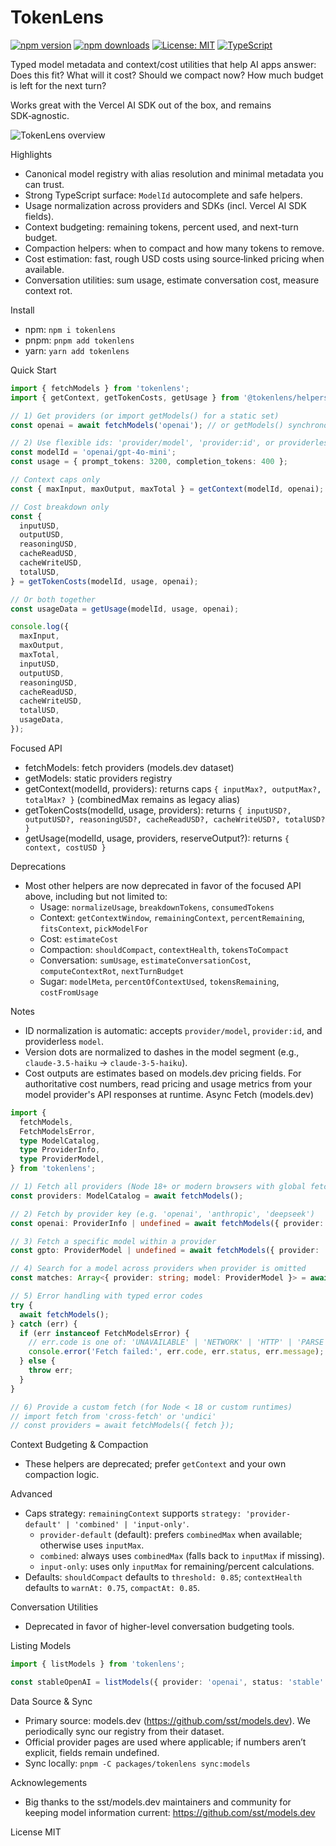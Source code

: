 TokenLens
========

[![npm version](https://img.shields.io/npm/v/tokenlens.svg)](https://www.npmjs.com/package/tokenlens)
[![npm downloads](https://img.shields.io/npm/dm/tokenlens.svg)](https://www.npmjs.com/package/tokenlens)
[![License: MIT](https://img.shields.io/badge/License-MIT-yellow.svg)](LICENSE)
[![TypeScript](https://img.shields.io/badge/TypeScript-5.x-blue.svg)](https://www.typescriptlang.org/)

Typed model metadata and context/cost utilities that help AI apps answer: Does this fit? What will it cost? Should we compact now? How much budget is left for the next turn?

Works great with the Vercel AI SDK out of the box, and remains SDK‑agnostic.

![TokenLens overview](https://raw.githubusercontent.com/xn1cklas/tokenlens/HEAD/assets/tokenlens.png)

Highlights
- Canonical model registry with alias resolution and minimal metadata you can trust.
- Strong TypeScript surface: `ModelId` autocomplete and safe helpers.
- Usage normalization across providers and SDKs (incl. Vercel AI SDK fields).
- Context budgeting: remaining tokens, percent used, and next-turn budget.
- Compaction helpers: when to compact and how many tokens to remove.
- Cost estimation: fast, rough USD costs using source‑linked pricing when available.
- Conversation utilities: sum usage, estimate conversation cost, measure context rot.

Install
- npm: `npm i tokenlens`
- pnpm: `pnpm add tokenlens`
- yarn: `yarn add tokenlens`

Quick Start
```ts
import { fetchModels } from 'tokenlens';
import { getContext, getTokenCosts, getUsage } from '@tokenlens/helpers';

// 1) Get providers (or import getModels() for a static set)
const openai = await fetchModels('openai'); // or getModels() synchronously

// 2) Use flexible ids: 'provider/model', 'provider:id', or providerless 'model'
const modelId = 'openai/gpt-4o-mini';
const usage = { prompt_tokens: 3200, completion_tokens: 400 };

// Context caps only
const { maxInput, maxOutput, maxTotal } = getContext(modelId, openai);

// Cost breakdown only
const {
  inputUSD,
  outputUSD,
  reasoningUSD,
  cacheReadUSD,
  cacheWriteUSD,
  totalUSD,
} = getTokenCosts(modelId, usage, openai);

// Or both together
const usageData = getUsage(modelId, usage, openai);

console.log({
  maxInput,
  maxOutput,
  maxTotal,
  inputUSD,
  outputUSD,
  reasoningUSD,
  cacheReadUSD,
  cacheWriteUSD,
  totalUSD,
  usageData,
});
```

Focused API
- fetchModels: fetch providers (models.dev dataset)
- getModels: static providers registry
- getContext(modelId, providers): returns caps `{ inputMax?, outputMax?, totalMax? }` (combinedMax remains as legacy alias)
- getTokenCosts(modelId, usage, providers): returns `{ inputUSD?, outputUSD?, reasoningUSD?, cacheReadUSD?, cacheWriteUSD?, totalUSD? }`
- getUsage(modelId, usage, providers, reserveOutput?): returns `{ context, costUSD }`

Deprecations
- Most other helpers are now deprecated in favor of the focused API above, including but not limited to:
  - Usage: `normalizeUsage`, `breakdownTokens`, `consumedTokens`
  - Context: `getContextWindow`, `remainingContext`, `percentRemaining`, `fitsContext`, `pickModelFor`
  - Cost: `estimateCost`
  - Compaction: `shouldCompact`, `contextHealth`, `tokensToCompact`
  - Conversation: `sumUsage`, `estimateConversationCost`, `computeContextRot`, `nextTurnBudget`
  - Sugar: `modelMeta`, `percentOfContextUsed`, `tokensRemaining`, `costFromUsage`

Notes
- ID normalization is automatic: accepts `provider/model`, `provider:id`, and providerless `model`.
- Version dots are normalized to dashes in the model segment (e.g., `claude-3.5-haiku` → `claude-3-5-haiku`).
- Cost outputs are estimates based on models.dev pricing fields. For authoritative cost numbers, read pricing and usage metrics from your model provider's API responses at runtime.
Async Fetch (models.dev)

```ts
import {
  fetchModels,
  FetchModelsError,
  type ModelCatalog,
  type ProviderInfo,
  type ProviderModel,
} from 'tokenlens';

// 1) Fetch all providers (Node 18+ or modern browsers with global fetch)
const providers: ModelCatalog = await fetchModels();

// 2) Fetch by provider key (e.g. 'openai', 'anthropic', 'deepseek')
const openai: ProviderInfo | undefined = await fetchModels({ provider: 'openai' });

// 3) Fetch a specific model within a provider
const gpto: ProviderModel | undefined = await fetchModels({ provider: 'openai', model: 'gpt-4o' });

// 4) Search for a model across providers when provider is omitted
const matches: Array<{ provider: string; model: ProviderModel }> = await fetchModels({ model: 'gpt-4.1' });

// 5) Error handling with typed error codes
try {
  await fetchModels();
} catch (err) {
  if (err instanceof FetchModelsError) {
    // err.code is one of: 'UNAVAILABLE' | 'NETWORK' | 'HTTP' | 'PARSE'
    console.error('Fetch failed:', err.code, err.status, err.message);
  } else {
    throw err;
  }
}

// 6) Provide a custom fetch (for Node < 18 or custom runtimes)
// import fetch from 'cross-fetch' or 'undici'
// const providers = await fetchModels({ fetch });
```


Context Budgeting & Compaction
- These helpers are deprecated; prefer `getContext` and your own compaction logic.

Advanced
- Caps strategy: `remainingContext` supports `strategy: 'provider-default' | 'combined' | 'input-only'`.
  - `provider-default` (default): prefers `combinedMax` when available; otherwise uses `inputMax`.
  - `combined`: always uses `combinedMax` (falls back to `inputMax` if missing).
  - `input-only`: uses only `inputMax` for remaining/percent calculations.
- Defaults: `shouldCompact` defaults to `threshold: 0.85`; `contextHealth` defaults to `warnAt: 0.75`, `compactAt: 0.85`.

Conversation Utilities
- Deprecated in favor of higher-level conversation budgeting tools.

Listing Models
```ts
import { listModels } from 'tokenlens';

const stableOpenAI = listModels({ provider: 'openai', status: 'stable' });
```

Data Source & Sync
- Primary source: models.dev (https://github.com/sst/models.dev). We periodically sync our registry from their dataset.
- Official provider pages are used where applicable; if numbers aren’t explicit, fields remain undefined.
- Sync locally: `pnpm -C packages/tokenlens sync:models`

Acknowlegements
- Big thanks to the sst/models.dev maintainers and community for keeping model information current: https://github.com/sst/models.dev

License
MIT

